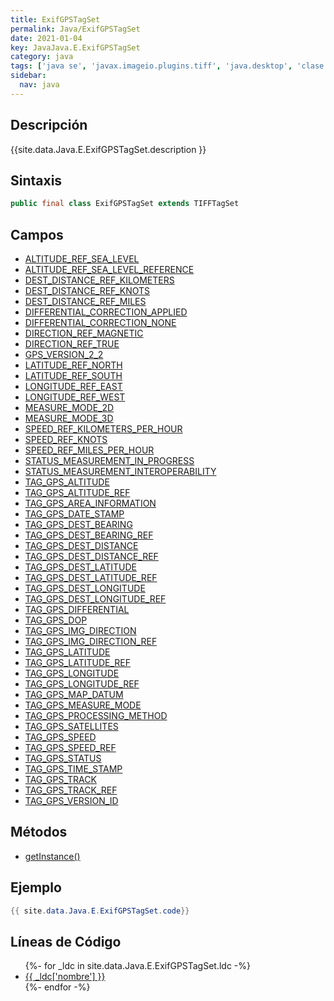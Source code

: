 ```yaml
---
title: ExifGPSTagSet
permalink: Java/ExifGPSTagSet
date: 2021-01-04
key: JavaJava.E.ExifGPSTagSet
category: java
tags: ['java se', 'javax.imageio.plugins.tiff', 'java.desktop', 'clase java', 'Java 9']
sidebar: 
  nav: java
---
```


## Descripción
{{site.data.Java.E.ExifGPSTagSet.description }}

## Sintaxis
~~~java
public final class ExifGPSTagSet extends TIFFTagSet
~~~

## Campos
* [ALTITUDE_REF_SEA_LEVEL](/Java/ExifGPSTagSet/ALTITUDE_REF_SEA_LEVEL)
* [ALTITUDE_REF_SEA_LEVEL_REFERENCE](/Java/ExifGPSTagSet/ALTITUDE_REF_SEA_LEVEL_REFERENCE)
* [DEST_DISTANCE_REF_KILOMETERS](/Java/ExifGPSTagSet/DEST_DISTANCE_REF_KILOMETERS)
* [DEST_DISTANCE_REF_KNOTS](/Java/ExifGPSTagSet/DEST_DISTANCE_REF_KNOTS)
* [DEST_DISTANCE_REF_MILES](/Java/ExifGPSTagSet/DEST_DISTANCE_REF_MILES)
* [DIFFERENTIAL_CORRECTION_APPLIED](/Java/ExifGPSTagSet/DIFFERENTIAL_CORRECTION_APPLIED)
* [DIFFERENTIAL_CORRECTION_NONE](/Java/ExifGPSTagSet/DIFFERENTIAL_CORRECTION_NONE)
* [DIRECTION_REF_MAGNETIC](/Java/ExifGPSTagSet/DIRECTION_REF_MAGNETIC)
* [DIRECTION_REF_TRUE](/Java/ExifGPSTagSet/DIRECTION_REF_TRUE)
* [GPS_VERSION_2_2](/Java/ExifGPSTagSet/GPS_VERSION_2_2)
* [LATITUDE_REF_NORTH](/Java/ExifGPSTagSet/LATITUDE_REF_NORTH)
* [LATITUDE_REF_SOUTH](/Java/ExifGPSTagSet/LATITUDE_REF_SOUTH)
* [LONGITUDE_REF_EAST](/Java/ExifGPSTagSet/LONGITUDE_REF_EAST)
* [LONGITUDE_REF_WEST](/Java/ExifGPSTagSet/LONGITUDE_REF_WEST)
* [MEASURE_MODE_2D](/Java/ExifGPSTagSet/MEASURE_MODE_2D)
* [MEASURE_MODE_3D](/Java/ExifGPSTagSet/MEASURE_MODE_3D)
* [SPEED_REF_KILOMETERS_PER_HOUR](/Java/ExifGPSTagSet/SPEED_REF_KILOMETERS_PER_HOUR)
* [SPEED_REF_KNOTS](/Java/ExifGPSTagSet/SPEED_REF_KNOTS)
* [SPEED_REF_MILES_PER_HOUR](/Java/ExifGPSTagSet/SPEED_REF_MILES_PER_HOUR)
* [STATUS_MEASUREMENT_IN_PROGRESS](/Java/ExifGPSTagSet/STATUS_MEASUREMENT_IN_PROGRESS)
* [STATUS_MEASUREMENT_INTEROPERABILITY](/Java/ExifGPSTagSet/STATUS_MEASUREMENT_INTEROPERABILITY)
* [TAG_GPS_ALTITUDE](/Java/ExifGPSTagSet/TAG_GPS_ALTITUDE)
* [TAG_GPS_ALTITUDE_REF](/Java/ExifGPSTagSet/TAG_GPS_ALTITUDE_REF)
* [TAG_GPS_AREA_INFORMATION](/Java/ExifGPSTagSet/TAG_GPS_AREA_INFORMATION)
* [TAG_GPS_DATE_STAMP](/Java/ExifGPSTagSet/TAG_GPS_DATE_STAMP)
* [TAG_GPS_DEST_BEARING](/Java/ExifGPSTagSet/TAG_GPS_DEST_BEARING)
* [TAG_GPS_DEST_BEARING_REF](/Java/ExifGPSTagSet/TAG_GPS_DEST_BEARING_REF)
* [TAG_GPS_DEST_DISTANCE](/Java/ExifGPSTagSet/TAG_GPS_DEST_DISTANCE)
* [TAG_GPS_DEST_DISTANCE_REF](/Java/ExifGPSTagSet/TAG_GPS_DEST_DISTANCE_REF)
* [TAG_GPS_DEST_LATITUDE](/Java/ExifGPSTagSet/TAG_GPS_DEST_LATITUDE)
* [TAG_GPS_DEST_LATITUDE_REF](/Java/ExifGPSTagSet/TAG_GPS_DEST_LATITUDE_REF)
* [TAG_GPS_DEST_LONGITUDE](/Java/ExifGPSTagSet/TAG_GPS_DEST_LONGITUDE)
* [TAG_GPS_DEST_LONGITUDE_REF](/Java/ExifGPSTagSet/TAG_GPS_DEST_LONGITUDE_REF)
* [TAG_GPS_DIFFERENTIAL](/Java/ExifGPSTagSet/TAG_GPS_DIFFERENTIAL)
* [TAG_GPS_DOP](/Java/ExifGPSTagSet/TAG_GPS_DOP)
* [TAG_GPS_IMG_DIRECTION](/Java/ExifGPSTagSet/TAG_GPS_IMG_DIRECTION)
* [TAG_GPS_IMG_DIRECTION_REF](/Java/ExifGPSTagSet/TAG_GPS_IMG_DIRECTION_REF)
* [TAG_GPS_LATITUDE](/Java/ExifGPSTagSet/TAG_GPS_LATITUDE)
* [TAG_GPS_LATITUDE_REF](/Java/ExifGPSTagSet/TAG_GPS_LATITUDE_REF)
* [TAG_GPS_LONGITUDE](/Java/ExifGPSTagSet/TAG_GPS_LONGITUDE)
* [TAG_GPS_LONGITUDE_REF](/Java/ExifGPSTagSet/TAG_GPS_LONGITUDE_REF)
* [TAG_GPS_MAP_DATUM](/Java/ExifGPSTagSet/TAG_GPS_MAP_DATUM)
* [TAG_GPS_MEASURE_MODE](/Java/ExifGPSTagSet/TAG_GPS_MEASURE_MODE)
* [TAG_GPS_PROCESSING_METHOD](/Java/ExifGPSTagSet/TAG_GPS_PROCESSING_METHOD)
* [TAG_GPS_SATELLITES](/Java/ExifGPSTagSet/TAG_GPS_SATELLITES)
* [TAG_GPS_SPEED](/Java/ExifGPSTagSet/TAG_GPS_SPEED)
* [TAG_GPS_SPEED_REF](/Java/ExifGPSTagSet/TAG_GPS_SPEED_REF)
* [TAG_GPS_STATUS](/Java/ExifGPSTagSet/TAG_GPS_STATUS)
* [TAG_GPS_TIME_STAMP](/Java/ExifGPSTagSet/TAG_GPS_TIME_STAMP)
* [TAG_GPS_TRACK](/Java/ExifGPSTagSet/TAG_GPS_TRACK)
* [TAG_GPS_TRACK_REF](/Java/ExifGPSTagSet/TAG_GPS_TRACK_REF)
* [TAG_GPS_VERSION_ID](/Java/ExifGPSTagSet/TAG_GPS_VERSION_ID)

## Métodos
* [getInstance()](/Java/ExifGPSTagSet/getInstance)

## Ejemplo
~~~java
{{ site.data.Java.E.ExifGPSTagSet.code}}
~~~

## Líneas de Código
<ul>
{%- for _ldc in site.data.Java.E.ExifGPSTagSet.ldc -%}
   <li>
       <a href="{{_ldc['url'] }}">{{ _ldc['nombre'] }}</a>
   </li>
{%- endfor -%}
</ul>
